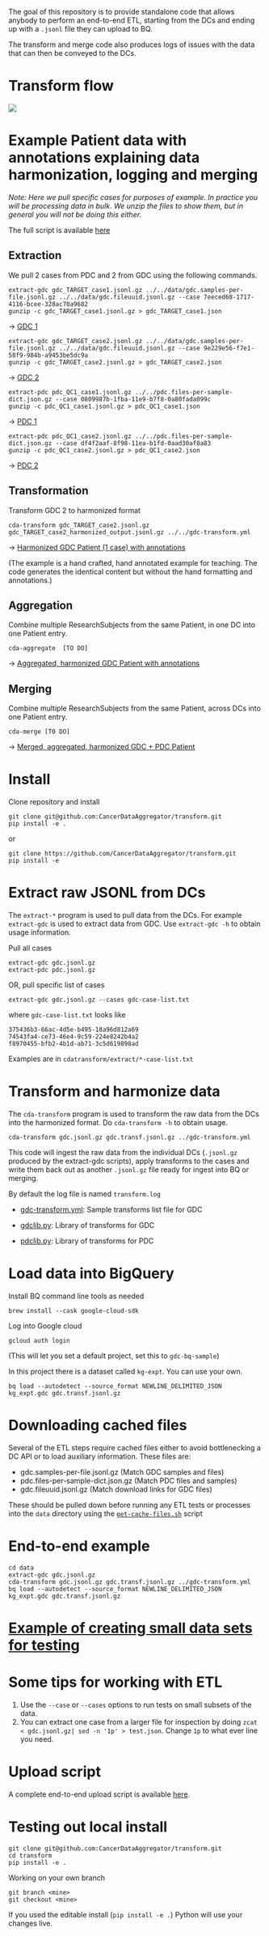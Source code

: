 The goal of this repository is to provide standalone code that allows anybody to
perform an end-to-end ETL, starting from the DCs and ending up with a `.jsonl`
file they can upload to BQ.

The transform and merge code also produces logs of issues with the data that can
then be conveyed to the DCs.

# Transform flow

![](overallflow.png)


# Example Patient data with annotations explaining data harmonization, logging and merging

_Note: Here we pull specific cases for purposes of example. In practice you will_
_be processing data in bulk. We unzip the files to show them, but in general you_
_will not be doing this either._

The full script is available [here](tests/steps/example-run.sh)

## Extraction
We pull 2 cases from PDC and 2 from GDC using the following commands.

```
extract-gdc gdc_TARGET_case1.jsonl.gz ../../data/gdc.samples-per-file.jsonl.gz ../../data/gdc.fileuuid.jsonl.gz --case 7eeced68-1717-4116-bcee-328ac70a9682
gunzip -c gdc_TARGET_case1.jsonl.gz > gdc_TARGET_case1.json
```
-> [GDC 1](tests/steps/gdc_TARGET_case1.json)


```
extract-gdc gdc_TARGET_case2.jsonl.gz ../../data/gdc.samples-per-file.jsonl.gz ../../data/gdc.fileuuid.jsonl.gz --case 9e229e56-f7e1-58f9-984b-a9453be5dc9a
gunzip -c gdc_TARGET_case2.jsonl.gz > gdc_TARGET_case2.json
```
-> [GDC 2](tests/steps/gdc_TARGET_case2.json)


```
extract-pdc pdc_QC1_case1.jsonl.gz ../../pdc.files-per-sample-dict.json.gz --case 0809987b-1fba-11e9-b7f8-0a80fada099c
gunzip -c pdc_QC1_case1.jsonl.gz > pdc_QC1_case1.json
```
-> [PDC 1](tests/steps/pdc_QC1_case1.json)


```
extract-pdc pdc_QC1_case2.jsonl.gz ../../pdc.files-per-sample-dict.json.gz --case df4f2aaf-8f98-11ea-b1fd-0aad30af8a83
gunzip -c pdc_QC1_case2.jsonl.gz > pdc_QC1_case2.json
```
-> [PDC 2](tests/steps/pdc_QC1_case2.json)

## Transformation

Transform GDC 2 to harmonized format
```
cda-transform gdc_TARGET_case2.jsonl.gz gdc_TARGET_case2_harmonized_output.jsonl.gz ../../gdc-transform.yml
```
-> [Harmonized GDC Patient (1 case) with annotations](tests/steps/gdc_TARGET_case2_harmonized.yaml)

(The example is a hand crafted, hand annotated example for teaching. The code
generates the identical content but without the hand formatting and annotations.)

## Aggregation

Combine multiple ResearchSubjects from the same Patient, in one DC into one
Patient entry.

```
cda-aggregate  [TO DO]
```
-> [Aggregated, harmonized GDC Patient with annotations](tests/steps/gdc_TARGET_aggregated.yaml)

## Merging

Combine multiple ResearchSubjects from the same Patient, across DCs into one
Patient entry.

```
cda-merge [TO DO]
```
-> [Merged, aggregated, harmonized GDC + PDC Patient](tests/steps/gdc_pdc_TCGA-E2-A10A_merged.yaml)

# Install

Clone repository and install
```
git clone git@github.com:CancerDataAggregator/transform.git
pip install -e .
```
or
```
git clone https://github.com/CancerDataAggregator/transform.git
pip install -e
```


# Extract raw JSONL from DCs
The `extract-*` program is used to pull data from the DCs. For example
`extract-gdc` is used to extract data from GDC. Use `extract-gdc -h` to obtain
usage information.


Pull all cases
```
extract-gdc gdc.jsonl.gz
extract-pdc pdc.jsonl.gz
```

OR, pull specific list of cases
```
extract-gdc gdc.jsonl.gz --cases gdc-case-list.txt
```

where `gdc-case-list.txt` looks like 

```
375436b3-66ac-4d5e-b495-18a96d812a69
74543fa4-ce73-46e4-9c59-224e8242b4a2
f8970455-bfb2-4b1d-ab71-3c5d619898ad
```

Examples are in `cdatransform/extract/*-case-list.txt`


# Transform and harmonize data

The `cda-transform` program is used to transform the raw data from the DCs into
the harmonized format. Do `cda-transform -h` to obtain usage.

```
cda-transform gdc.jsonl.gz gdc.transf.jsonl.gz ../gdc-transform.yml
```

This code will ingest the raw data from the individual DCs (`.jsonl.gz` produced
by the extract-gdc scripts), apply transforms to the cases and write them back
out as another `.jsonl.gz` file ready for ingest into BQ or merging.

By default the log file is named `transform.log`

- [gdc-transform.yml](gdc-transform.yml): Sample transforms list file for GDC

- [gdclib.py](cdatransform/gdclib.py): Library of transforms for GDC 
- [pdclib.py](cdatransform/pdclib.py): Library of transforms for PDC 


# Load data into BigQuery

Install BQ command line tools as needed
```
brew install --cask google-cloud-sdk
```

Log into Google cloud

```
gcloud auth login
```

(This will let you set a default project, set this to `gdc-bq-sample`)


In this project there is a dataset called `kg-expt`. You can use your own.

```
bq load --autodetect --source_format NEWLINE_DELIMITED_JSON kg_expt.gdc gdc.transf.jsonl.gz
```

# Downloading cached files
Several of the ETL steps require cached files either to avoid bottlenecking a DC
API or to load auxiliary information. These files are: 
- gdc.samples-per-file.jsonl.gz (Match GDC samples and files)
- pdc.files-per-sample-dict.json.gz (Match PDC files and samples)
- gdc.fileuuid.jsonl.gz (Match download links for GDC files)

These should be pulled down before running any ETL tests or processes into the
`data` directory using the [`get-cache-files.sh`](data/get-cache-files.sh) script

# End-to-end example

```
cd data
extract-gdc gdc.jsonl.gz 
cda-transform gdc.jsonl.gz gdc.transf.jsonl.gz ../gdc-transform.yml
bq load --autodetect --source_format NEWLINE_DELIMITED_JSON kg_expt.gdc gdc.transf.jsonl.gz
```

# [Example of creating small data sets for testing](tests/small/Readme.md)

# Some tips for working with ETL
1. Use the `--case` or `--cases` options to run tests on small subsets of the data.
1. You can extract one case from a larger file for inspection by doing `zcat <
   gdc.jsonl.gz| sed -n '1p' > test.json`. Change `1p` to what ever line you
   need. 

# Upload script

A complete end-to-end upload script is available [here](data/upload.sh).


# Testing out local install

```
git clone git@github.com:CancerDataAggregator/transform.git
cd transform
pip install -e .
```

Working on your own branch

```
git branch <mine>
git checkout <mine>
```

If you used the editable install (`pip install -e .`) Python will use your
changes live.
